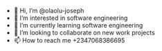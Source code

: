- 👋 Hi, I’m @olaolu-joseph
- 👀 I’m interested in software engineering
- 🌱 I’m currently learning software engineering
- 💞️ I’m looking to collaborate on new work projects
- 📫 How to reach me +2347068386695

<!---
olaolu-joseph/olaolu-joseph is a ✨ special ✨ repository because its `README.md` (this file) appears on your GitHub profile.
You can click the Preview link to take a look at your changes.
--->
